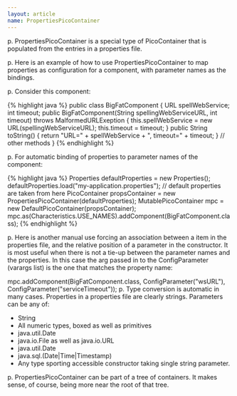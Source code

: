 ```yaml
---
layout: article
name: PropertiesPicoContainer
---
```

p. PropertiesPicoContainer is a special type of PicoContainer that is populated from the entries in a properties file.

p. Here is an example of how to use PropertiesPicoContainer to map properties as configuration for a component, with parameter names as the bindings.


p. Consider this component:

{% highlight java %}
public class BigFatComponent { 
  URL spellWebService; 
  int timeout;
  public BigFatComponent(String spellingWebServiceURL, int timeout) throws MalformedURLExeption {
    this.spellWebService = new URL(spellingWebServiceURL); 
    this.timeout = timeout;
  }
  public String toString() { 
    return "URL=" + spellWebService + ", timeout=" + timeout; 
  } 
  // other methods 
}
{% endhighlight %}

p. For automatic binding of properties to parameter names of the component:

{% highlight java %}
Properties defaultProperties = new Properties(); 
defaultProperties.load("my-application.properties"); // default properties are taken from here 
PicoContainer propsContainer = new PropertiesPicoContainer(defaultProperties); 
MutablePicoContainer mpc = new DefaultPicoContainer(propsContainer); 
mpc.as(Characteristics.USE_NAMES).addComponent(BigFatComponent.class);
{% endhighlight %}

p. Here is another manual use forcing an association between a item in the properties file, and the relative position of a parameter in the constructor. It is most useful when there is not a tie-up between the parameter names and the properties. In this case the arg passed in to the ConfigParameter (varargs list) is the one that matches the property name:

mpc.addComponent(BigFatComponent.class, ConfigParameter("wsURL"), ConfigParameter("serviceTimeout"));
p. Type conversion is automatic in many cases. Properties in a properties file are clearly strings. Parameters can be any of:

* String
* All numeric types, boxed as well as primitives
* java.util.Date
* java.io.File as well as java.io.URL
* java.util.Date
* java.sql.(Date|Time|Timestamp)
* Any type sporting accessible constructor taking single string parameter.

p. PropertiesPicoContainer can be part of a tree of containers. It makes sense, of course, being more near the root of that tree.

